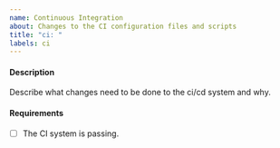 ```yaml
---
name: Continuous Integration
about: Changes to the CI configuration files and scripts
title: "ci: "
labels: ci
---
```


#### Description

Describe what changes need to be done to the ci/cd system and why.

#### Requirements

- [ ] The CI system is passing.
